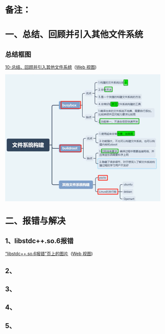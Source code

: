 
# 备注：


# 一、总结、回顾并引入其他文件系统

## 总结框图
 [10-总结、回顾并引入其他文件系统](onenote:https://d.docs.live.net/52d4b76bb0ffcf51/Documents/\(RK3568\)Linux驱动开发/文件系统构建_基于RK3568.one#10-总结、回顾并引入其他文件系统&section-id={D274A68A-A696-4F4A-B6FE-98047B597794}&page-id={364297E6-6EE2-48E5-BA90-E4C145CB79E3}&end)  ([Web 视图](https://onedrive.live.com/view.aspx?resid=52D4B76BB0FFCF51%21se8c325913f784bf694d429e5ee2ab2be&id=documents&wd=target%28%E6%96%87%E4%BB%B6%E7%B3%BB%E7%BB%9F%E6%9E%84%E5%BB%BA_%E5%9F%BA%E4%BA%8ERK3568.one%7CD274A68A-A696-4F4A-B6FE-98047B597794%2F10-%E6%80%BB%E7%BB%93%E3%80%81%E5%9B%9E%E9%A1%BE%E5%B9%B6%E5%BC%95%E5%85%A5%E5%85%B6%E4%BB%96%E6%96%87%E4%BB%B6%E7%B3%BB%E7%BB%9F%7C364297E6-6EE2-48E5-BA90-E4C145CB79E3%2F%29))

![RK3568（linux学习）/rk3568芯片开发/Linux系统开发（未）/文件系统构建（未）/assets/总结与报错/file-20250810171758590.png](assets/总结与报错/file-20250810171758590.png)

# 二、报错与解决

## 1、libstdc++.so.6报错
[“libstdc++.so.6报错”页上的图片](onenote:https://d.docs.live.net/52d4b76bb0ffcf51/Documents/\(RK3568\)Linux驱动开发/文件系统构建_基于RK3568.one#libstdc++.so.6报错&section-id={D274A68A-A696-4F4A-B6FE-98047B597794}&page-id={AF87356B-605E-4619-870C-9EC498BB7905}&object-id={A2BBCEAC-DCAD-4DCE-92AD-ECCE20978112}&4C)  ([Web 视图](https://onedrive.live.com/view.aspx?resid=52D4B76BB0FFCF51%21se8c325913f784bf694d429e5ee2ab2be&id=documents&wd=target%28%E6%96%87%E4%BB%B6%E7%B3%BB%E7%BB%9F%E6%9E%84%E5%BB%BA_%E5%9F%BA%E4%BA%8ERK3568.one%7CD274A68A-A696-4F4A-B6FE-98047B597794%2Flibstdc%2B%2B.so.6%E6%8A%A5%E9%94%99%7CAF87356B-605E-4619-870C-9EC498BB7905%2F%29&wdpartid=%7b0C4F91C7-F0CC-4DE9-95DF-AEA5CAF03ECC%7d%7b1%7d&wdsectionfileid=52D4B76BB0FFCF51!s3210484a72894f69a6a7a2deed6a881c))

## 2、


## 3、


## 4、


## 5、









